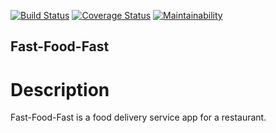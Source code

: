   [![Build Status](https://travis-ci.com/chibytez/Fast-Food-Fast.svg?branch=develop)](https://travis-ci.com/chibytez/Fast-Food-Fast)
  [![Coverage Status](https://coveralls.io/repos/github/chibytez/Fast-Food-Fast/badge.svg?branch=develop)](https://coveralls.io/github/chibytez/Fast-Food-Fast?branch=develop)
[![Maintainability](https://api.codeclimate.com/v1/badges/077a4de5979ad55bf126/maintainability)](https://codeclimate.com/github/chibytez/Fast-Food-Fast/maintainability")
  

## Fast-Food-Fast
<h1> Description </h1>
Fast-Food-Fast is a food delivery service app for a restaurant.